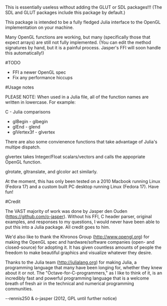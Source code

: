 This is essentially useless without adding the GLUT or SDL packages!!! (The SDL
and GLUT packages include this package by default.)

This package is intended to be a fully fledged Julia interface to the OpenGL
implementation on your machine.

Many OpenGL functions are working, but many (specifically those that expect
arrays) are still not fully implemented.  (You can edit the method signatures by
hand, but it is a painful process.  Jasper's FFI will soon handle this
automatically!)

#TODO

+ FFI a newer OpenGL spec
+ Fix any performance hiccups

#Usage notes

PLEASE NOTE: When used in a Julia file, all of the function names are written
in lowercase. For example:

C - Julia comparisons

+ glBegin	-														glbegin
+ glEnd	-															glend
+ glVertex3f - 												glvertex

There are also some convienence functions that take advantage of Julia's
multipe dispatch.

glvertex takes Integer/Float scalars/vectors and calls the appopriate OpenGL
function.

glrotate, gltranslate, and glcolor act similarly.

At the moment, this has only been tested on a 2010 Macbook running Linux
(Fedora 17) and a custom built PC desktop running Linux (Fedora 17). Have fun!

#Credit

The VAST majority of work was done by Jasper den Ouden
(https://github.com/o-jasper).  Without his FFI, C header parser, original
examples, and responses to my questions, I would never have been able to put
this into a Julia package.  All credit goes to him.

We'd also like to thank the Khronos Group (http://www.opengl.org) for making the
OpenGL spec and hardware/software companies (open- and closed-source) for
adopting it. It has given countless amounts of people the freedom to make
beautiful graphics and visualize whatever they desire.

Thanks to the Julia team (http://julialang.org) for making Julia, a programming
language that many have been longing for, whether they knew about it or not.
The "Octave-for-C-programmers," as I like to think of it, is an incredibly fast
and powerful programming language that is a welcome breath of fresh air in the
technical and numerical programming communities.

--rennis250 & o-jasper (2012, GPL until further notice)
